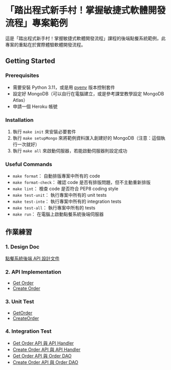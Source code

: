 # 「踏出程式新手村！掌握敏捷式軟體開發流程」專案範例

這是「踏出程式新手村！掌握敏捷式軟體開發流程」課程的後端點餐系統範例，此專案的重點在於實際體驗軟體開發流程。

## Getting Started

### Prerequisites

- 需要安裝 Python 3.11，或是用 [pyenv](https://github.com/pyenv/pyenv) 版本控制套件
- 設定好 MongoDB（可以自行在電腦建立，或是參考課堂教學設定 MongoDB Atlas）
- 申請一個 Heroku 帳號

### Installation

1. 執行 `make init` 來安裝必要套件
2. 執行 `make setupMongo` 來將範例資料匯入創建好的 MongoDB（注意：這個執行一次就好）
3. 執行 `make all` 來啟動伺服器，若能啟動伺服器則設定成功

### Useful Commands

- `make format`： 自動排版專案中所有的 code
- `make format-check`： 確認 code 是否有排版問題，但不主動重新排版
- `make lint`： 檢查 code 是否符合 PEP8 coding style
- `make test-unit`： 執行專案中所有的 unit tests
- `make test-inte`： 執行專案中所有的 integration tests
- `make test-all`： 執行專案中所有的 tests
- `make run`： 在電腦上啟動點餐系統後端伺服器

## 作業練習

### 1. Design Doc

[點餐系統後端 API 設計文件](./design_doc/README.md)

### 2. API Implementation

- [Get Order](./order_system/handler/get_order.py)
- [Create Order](./order_system/handler/create_order.py)

### 3. Unit Test

- [GetOrder](./tst/unit/handler/test_get_order.py)
- [CreateOrder](./tst/unit/handler/test_create_order.py)

### 4. Integration Test
- [Get Order API 與 API Handler](./tst/integration/test_api_handler_inte.py)
- [Create Order API 與 API Handler](./tst/integration/test_api_handler_inte.py)
- [Get Order API 與 Order DAO](./tst/integration/test_handler_dao_inte.py)
- [Create Order API 與 Order DAO](./tst/integration/test_handler_dao_inte.py)